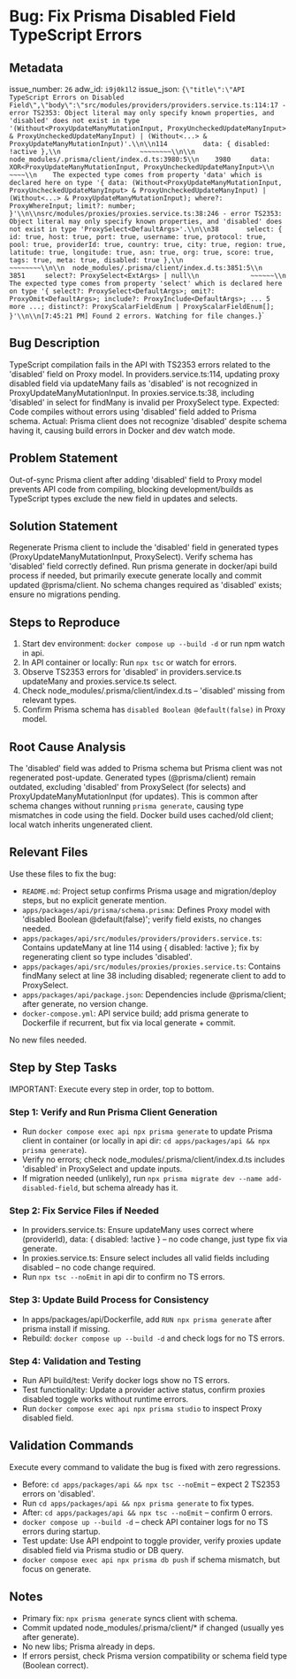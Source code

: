 # Bug: Fix Prisma Disabled Field TypeScript Errors

## Metadata

issue_number: `26`
adw_id: `i9j0k1l2`
issue_json: `{\"title\":\"API TypeScript Errors on Disabled Field\",\"body\":\"src/modules/providers/providers.service.ts:114:17 - error TS2353: Object literal may only specify known properties, and 'disabled' does not exist in type '(Without<ProxyUpdateManyMutationInput, ProxyUncheckedUpdateManyInput> & ProxyUncheckedUpdateManyInput) | (Without<...> & ProxyUpdateManyMutationInput)'.\\n\\n114         data: { disabled: !active },\\n                    ~~~~~~~~\\n\\n  node_modules/.prisma/client/index.d.ts:3980:5\\n    3980     data: XOR<ProxyUpdateManyMutationInput, ProxyUncheckedUpdateManyInput>\\n             ~~~~\\n    The expected type comes from property 'data' which is declared here on type '{ data: (Without<ProxyUpdateManyMutationInput, ProxyUncheckedUpdateManyInput> & ProxyUncheckedUpdateManyInput) | (Without<...> & ProxyUpdateManyMutationInput); where?: ProxyWhereInput; limit?: number; }'\\n\\nsrc/modules/proxies/proxies.service.ts:38:246 - error TS2353: Object literal may only specify known properties, and 'disabled' does not exist in type 'ProxySelect<DefaultArgs>'.\\n\\n38       select: { id: true, host: true, port: true, username: true, protocol: true, pool: true, providerId: true, country: true, city: true, region: true, latitude: true, longitude: true, asn: true, org: true, score: true, tags: true, meta: true, disabled: true },\\n                                                                                                                                                                                                                                                        ~~~~~~~~\\n\\n  node_modules/.prisma/client/index.d.ts:3851:5\\n    3851     select?: ProxySelect<ExtArgs> | null\\n             ~~~~~~\\n    The expected type comes from property 'select' which is declared here on type '{ select?: ProxySelect<DefaultArgs>; omit?: ProxyOmit<DefaultArgs>; include?: ProxyInclude<DefaultArgs>; ... 5 more ...; distinct?: ProxyScalarFieldEnum | ProxyScalarFieldEnum[]; }'\\n\\n[7:45:21 PM] Found 2 errors. Watching for file changes.`}`

## Bug Description

TypeScript compilation fails in the API with TS2353 errors related to the 'disabled' field on Proxy model. In providers.service.ts:114, updating proxy disabled field via updateMany fails as 'disabled' is not recognized in ProxyUpdateManyMutationInput. In proxies.service.ts:38, including 'disabled' in select for findMany is invalid per ProxySelect type. Expected: Code compiles without errors using 'disabled' field added to Prisma schema. Actual: Prisma client does not recognize 'disabled' despite schema having it, causing build errors in Docker and dev watch mode.

## Problem Statement

Out-of-sync Prisma client after adding 'disabled' field to Proxy model prevents API code from compiling, blocking development/builds as TypeScript types exclude the new field in updates and selects.

## Solution Statement

Regenerate Prisma client to include the 'disabled' field in generated types (ProxyUpdateManyMutationInput, ProxySelect). Verify schema has 'disabled' field correctly defined. Run prisma generate in docker/api build process if needed, but primarily execute generate locally and commit updated @prisma/client. No schema changes required as 'disabled' exists; ensure no migrations pending.

## Steps to Reproduce

1. Start dev environment: `docker compose up --build -d` or run npm watch in api.
2. In API container or locally: Run `npx tsc` or watch for errors.
3. Observe TS2353 errors for 'disabled' in providers.service.ts updateMany and proxies.service.ts select.
4. Check node_modules/.prisma/client/index.d.ts – 'disabled' missing from relevant types.
5. Confirm Prisma schema has `disabled Boolean @default(false)` in Proxy model.

## Root Cause Analysis

The 'disabled' field was added to Prisma schema but Prisma client was not regenerated post-update. Generated types (@prisma/client) remain outdated, excluding 'disabled' from ProxySelect (for selects) and ProxyUpdateManyMutationInput (for updates). This is common after schema changes without running `prisma generate`, causing type mismatches in code using the field. Docker build uses cached/old client; local watch inherits ungenerated client.

## Relevant Files

Use these files to fix the bug:

- `README.md`: Project setup confirms Prisma usage and migration/deploy steps, but no explicit generate mention.
- `apps/packages/api/prisma/schema.prisma`: Defines Proxy model with 'disabled Boolean @default(false)'; verify field exists, no changes needed.
- `apps/packages/api/src/modules/providers/providers.service.ts`: Contains updateMany at line 114 using { disabled: !active }; fix by regenerating client so type includes 'disabled'.
- `apps/packages/api/src/modules/proxies/proxies.service.ts`: Contains findMany select at line 38 including disabled; regenerate client to add to ProxySelect.
- `apps/packages/api/package.json`: Dependencies include @prisma/client; after generate, no version change.
- `docker-compose.yml`: API service build; add prisma generate to Dockerfile if recurrent, but fix via local generate + commit.

No new files needed.

## Step by Step Tasks

IMPORTANT: Execute every step in order, top to bottom.

### Step 1: Verify and Run Prisma Client Generation

- Run `docker compose exec api npx prisma generate` to update Prisma client in container (or locally in api dir: `cd apps/packages/api && npx prisma generate`).
- Verify no errors; check node_modules/.prisma/client/index.d.ts includes 'disabled' in ProxySelect and update inputs.
- If migration needed (unlikely), run `npx prisma migrate dev --name add-disabled-field`, but schema already has it.

### Step 2: Fix Service Files if Needed

- In providers.service.ts: Ensure updateMany uses correct where (providerId), data: { disabled: !active } – no code change, just type fix via generate.
- In proxies.service.ts: Ensure select includes all valid fields including disabled – no code change required.
- Run `npx tsc --noEmit` in api dir to confirm no TS errors.

### Step 3: Update Build Process for Consistency

- In apps/packages/api/Dockerfile, add `RUN npx prisma generate` after prisma install if missing.
- Rebuild: `docker compose up --build -d` and check logs for no TS errors.

### Step 4: Validation and Testing

- Run API build/test: Verify docker logs show no TS errors.
- Test functionality: Update a provider active status, confirm proxies disabled toggle works without runtime errors.
- Run `docker compose exec api npx prisma studio` to inspect Proxy disabled field.

## Validation Commands

Execute every command to validate the bug is fixed with zero regressions.

- Before: `cd apps/packages/api && npx tsc --noEmit` – expect 2 TS2353 errors on 'disabled'.
- Run `cd apps/packages/api && npx prisma generate` to fix types.
- After: `cd apps/packages/api && npx tsc --noEmit` – confirm 0 errors.
- `docker compose up --build -d` – check API container logs for no TS errors during startup.
- Test update: Use API endpoint to toggle provider, verify proxies update disabled field via Prisma studio or DB query.
- `docker compose exec api npx prisma db push` if schema mismatch, but focus on generate.

## Notes

- Primary fix: `npx prisma generate` syncs client with schema.
- Commit updated node_modules/.prisma/client/* if changed (usually yes after generate).
- No new libs; Prisma already in deps.
- If errors persist, check Prisma version compatibility or schema field type (Boolean correct).